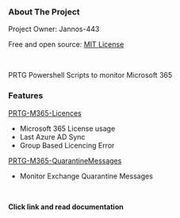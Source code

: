 <!-- ABOUT THE PROJECT -->
### About The Project
Project Owner: Jannos-443

Free and open source: [MIT License](https://github.com/Jannos-443/PRTG-M365/blob/main/LICENSE)

<br>

PRTG Powershell Scripts to monitor Microsoft 365


### **Features**

[PRTG-M365-Licences](https://github.com/Jannos-443/PRTG-M365/blob/main/README_Licences.md)
* Microsoft 365 License usage
* Last Azure AD Sync
* Group Based Licencing Error

[PRTG-M365-QuarantineMessages](https://github.com/Jannos-443/PRTG-M365/blob/main/README_QuarantineMessages.md)
* Monitor Exchange Quarantine Messages

<br>

**Click link and read documentation**
